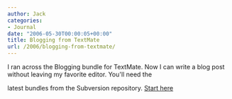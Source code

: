 ```yaml
---
author: Jack
categories:
- Journal
date: "2006-05-30T00:00:05+00:00"
title: Blogging from TextMate
url: /2006/blogging-from-textmate/
---
```


I ran across the Blogging bundle for TextMate. Now I can write a blog post without leaving my favorite editor. You'll need the
  

  
latest bundles from the Subversion repository. [Start here](<http://macromates.com/wiki/Main/Bundles>)